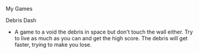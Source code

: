 My Games


Debris Dash
  - A game to a void the debris in space but don't touch the wall either. Try to live as much as you can and get the high score. The debris will get faster, trying to make you lose.
